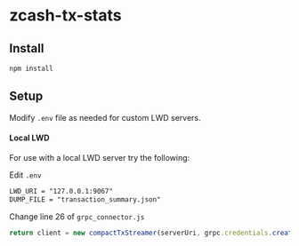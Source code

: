# zcash-tx-stats

## Install

``` bash
npm install
```

## Setup

Modify `.env` file as needed for custom LWD servers. 


#### Local LWD 

For use with a local LWD server try the following:

Edit `.env`

``` markdown
LWD_URI = "127.0.0.1:9067"
DUMP_FILE = "transaction_summary.json"
```
Change line 26 of `grpc_connector.js`
``` javascript
return client = new compactTxStreamer(serverUri, grpc.credentials.createInsecure(), options);
```
